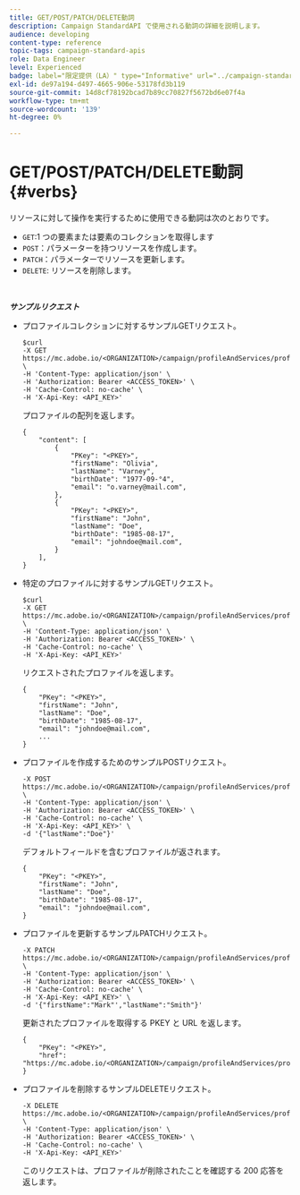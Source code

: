 ```yaml
---
title: GET/POST/PATCH/DELETE動詞
description: Campaign StandardAPI で使用される動詞の詳細を説明します。
audience: developing
content-type: reference
topic-tags: campaign-standard-apis
role: Data Engineer
level: Experienced
badge: label="限定提供（LA）" type="Informative" url="../campaign-standard-migration-home.md" tooltip="Campaign Standard移行済みユーザーに制限"
exl-id: de97a194-d497-4665-906e-53178fd3b119
source-git-commit: 14d8cf78192bcad7b89cc70827f5672bd6e07f4a
workflow-type: tm+mt
source-wordcount: '139'
ht-degree: 0%

---
```


# GET/POST/PATCH/DELETE動詞 {#verbs}

リソースに対して操作を実行するために使用できる動詞は次のとおりです。

* `GET`:1 つの要素または要素のコレクションを取得します
* `POST`：パラメーターを持つリソースを作成します。
* `PATCH`：パラメーターでリソースを更新します。
* `DELETE`: リソースを削除します。

<!-- ajouter codes retour -->

<br/>

***サンプルリクエスト***

* プロファイルコレクションに対するサンプルGETリクエスト。


  ```
  $curl  
  -X GET https://mc.adobe.io/<ORGANIZATION>/campaign/profileAndServices/profile \
  -H 'Content-Type: application/json' \
  -H 'Authorization: Bearer <ACCESS_TOKEN>' \
  -H 'Cache-Control: no-cache' \
  -H 'X-Api-Key: <API_KEY>'
  ```

  プロファイルの配列を返します。


  ```
  {
      "content": [
          {
              "PKey": "<PKEY>",
              "firstName": "Olivia",
              "lastName": "Varney",
              "birthDate": "1977-09-°4",
              "email": "o.varney@mail.com",
          },
          {
              "PKey": "<PKEY>",
              "firstName": "John",
              "lastName": "Doe",
              "birthDate": "1985-08-17",
              "email": "johndoe@mail.com",
          }
      ],
  }
  ```

* 特定のプロファイルに対するサンプルGETリクエスト。


  ```
  $curl  
  -X GET https://mc.adobe.io/<ORGANIZATION>/campaign/profileAndServices/profile/<PKEY> \
  -H 'Content-Type: application/json' \
  -H 'Authorization: Bearer <ACCESS_TOKEN>' \
  -H 'Cache-Control: no-cache' \
  -H 'X-Api-Key: <API_KEY>'
  ```

  リクエストされたプロファイルを返します。


  ```
  {
      "PKey": "<PKEY>",
      "firstName": "John",
      "lastName": "Doe",
      "birthDate": "1985-08-17",
      "email": "johndoe@mail.com",
      ...
  }
  ```

* プロファイルを作成するためのサンプルPOSTリクエスト。


  ```
  -X POST https://mc.adobe.io/<ORGANIZATION>/campaign/profileAndServices/profile \
  -H 'Content-Type: application/json' \
  -H 'Authorization: Bearer <ACCESS_TOKEN>' \
  -H 'Cache-Control: no-cache' \
  -H 'X-Api-Key: <API_KEY>' \
  -d '{"lastName":"Doe"}'
  ```

  デフォルトフィールドを含むプロファイルが返されます。

  ```
  {
      "PKey": "<PKEY>",
      "firstName": "John",
      "lastName": "Doe",
      "birthDate": "1985-08-17",
      "email": "johndoe@mail.com",
  }
  ```

* プロファイルを更新するサンプルPATCHリクエスト。

  ```
  -X PATCH https://mc.adobe.io/<ORGANIZATION>/campaign/profileAndServices/profile/<PKEY> \
  -H 'Content-Type: application/json' \
  -H 'Authorization: Bearer <ACCESS_TOKEN>' \
  -H 'Cache-Control: no-cache' \
  -H 'X-Api-Key: <API_KEY>' \
  -d '{"firstName":"Mark"',"lastName":"Smith"}'
  ```

  更新されたプロファイルを取得する PKEY と URL を返します。

  ```
  {
      "PKey": "<PKEY>",
      "href": "https://mc.adobe.io/<ORGANIZATION>/campaign/profileAndServices/profile/<PKEY>"
  }
  ```

* プロファイルを削除するサンプルDELETEリクエスト。

  ```
  -X DELETE https://mc.adobe.io/<ORGANIZATION>/campaign/profileAndServices/profile/<PKEY> \
  -H 'Content-Type: application/json' \
  -H 'Authorization: Bearer <ACCESS_TOKEN>' \
  -H 'Cache-Control: no-cache' \
  -H 'X-Api-Key: <API_KEY>'
  ```

  このリクエストは、プロファイルが削除されたことを確認する 200 応答を返します。
